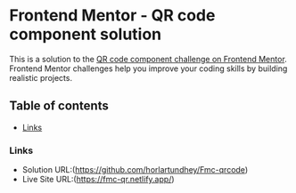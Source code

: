 # Frontend Mentor - QR code component solution

This is a solution to the [QR code component challenge on Frontend Mentor](https://www.frontendmentor.io/challenges/qr-code-component-iux_sIO_H). Frontend Mentor challenges help you improve your coding skills by building realistic projects. 

## Table of contents

- [Links](#links)

### Links

- Solution URL:(https://github.com/horlartundhey/Fmc-qrcode)
- Live Site URL:(https://fmc-qr.netlify.app/)

